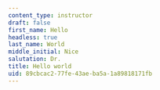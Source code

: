 ```yaml
---
content_type: instructor
draft: false
first_name: Hello
headless: true
last_name: World
middle_initial: Nice
salutation: Dr.
title: Hello world
uid: 89cbcac2-77fe-43ae-ba5a-1a89818171fb
---
```

